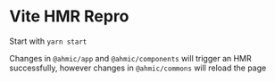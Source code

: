 # Vite HMR Repro

Start with `yarn start`

Changes in `@ahmic/app` and `@ahmic/components` will trigger an HMR successfully, however changes in `@ahmic/commons` will reload the page
